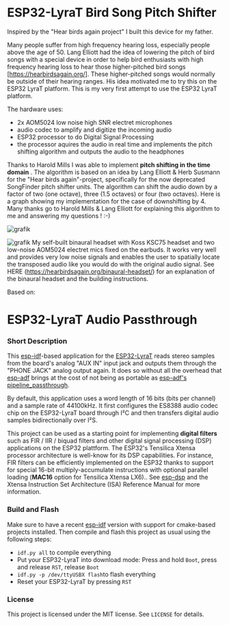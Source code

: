 # ESP32-LyraT Bird Song Pitch Shifter

Inspired by the "Hear birds again project" I built this device for my father.

Many people suffer from high frequency hearing loss, especially people above the age of 50. Lang Elliott had the idea of lowering the pitch of bird songs with a special device in order to help bird enthusiasts with high frequency hearing loss to hear those higher-pitched bird songs [https://hearbirdsagain.org/]. These higher-pitched songs would normally be outside of their hearing ranges. His idea motivated me to try this on the ESP32 LyraT platform. This is my very first attempt to use the ESP32 LyraT platform.

The hardware uses:

* 2x AOM5024 low noise high SNR electret microphones
* audio codec to amplify and digitize the incoming audio
* ESP32 processor to do Digital Signal Processing
* the processor aquires the audio in real time and implements the pitch shifting algorithm and outputs the audio to the headphones
 
Thanks to Harold Mills I was able to implement **pitch shifting in the time domain** . The algorithm is based on an idea by Lang Elliott & Herb Susmann for the "Hear birds again"-project, specifically for the now deprecated SongFinder pitch shifter units. The algorithm can shift the audio down by a factor of two (one octave), three (1.5 octaves) or four (two octaves). Here is a graph showing my implementation for the case of downshifting by 4. Many thanks go to Harold Mills & Lang Elliott for explaining this algorithm to me and answering my questions ! :-)

![grafik](https://user-images.githubusercontent.com/14326464/194013110-f01d8397-0838-47c0-8373-3df8eebc1835.png)



![grafik](https://user-images.githubusercontent.com/14326464/192025404-fd7cb0a5-075f-4cdd-96d4-60ec2c061aa3.png)
My self-built binaural headset with Koss KSC75 headset and two low-noise AOM5024 electret mics fixed on the earbuds. It works very well and provides very low noise signals and enables the user to spatially locate the transposed audio like you would do with the original audio signal. See HERE (https://hearbirdsagain.org/binaural-headset/) for an explanation of the binaural headset and the building instructions. 



Based on:

# ESP32-LyraT Audio Passthrough
### Short Description
This [esp-idf](https://github.com/espressif/esp-idf)-based application for the [ESP32-LyraT](https://www.espressif.com/en/products/hardware/esp32-lyrat) reads stereo samples from the board's analog "AUX IN" input jack and outputs them through the "PHONE JACK" analog output again. It does so without all the overhead that [esp-adf](https://github.com/espressif/esp-adf) brings at the cost of not being as portable as [esp-adf's pipeline_passthrough](https://github.com/espressif/esp-adf/tree/master/examples/audio_processing/pipeline_passthru).

By default, this application uses a word length of 16 bits (bits per channel) and a sample rate of 44100kHz. It first configures the ES8388 audio codec chip on the ESP32-LyraT board through I²C and then transfers digital audio samples bidirectionally over I²S.

This project can be used as a starting point for implementing **digital filters** such as FIR / IIR / biquad filters and other digital signal processing (DSP) applications on the ESP32 plattform. The ESP32's Tensilica Xtensa processor architecture is well-know for its DSP capabilities. For instance, FIR filters can be efficiently implemented on the ESP32 thanks to support for special 16-bit multiply-accumulate instructions with optional parallel loading (**MAC16** option for Tensilica Xtensa LX6).. See [esp-dsp](https://github.com/espressif/esp-dsp) and the Xtensa Instruction Set Architecture (ISA) Reference Manual for more information.

### Build and Flash
Make sure to have a recent [esp-idf](https://github.com/espressif/esp-idf) version with support for cmake-based projects installed. Then compile and flash this project as usual using the following steps:

* `idf.py all` to compile everything
* Put your ESP32-LyraT into download mode: Press and hold `Boot`, press and release `RST`, release `Boot`
* `idf.py -p /dev/ttyUSBX flash`to flash everything
* Reset your ESP32-LyraT by pressing `RST`

### License
This project is licensed under the MIT license. See `LICENSE` for details.
